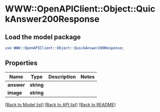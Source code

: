 # WWW::OpenAPIClient::Object::QuickAnswer200Response

## Load the model package
```perl
use WWW::OpenAPIClient::Object::QuickAnswer200Response;
```

## Properties
Name | Type | Description | Notes
------------ | ------------- | ------------- | -------------
**answer** | **string** |  | 
**image** | **string** |  | 

[[Back to Model list]](../README.md#documentation-for-models) [[Back to API list]](../README.md#documentation-for-api-endpoints) [[Back to README]](../README.md)


